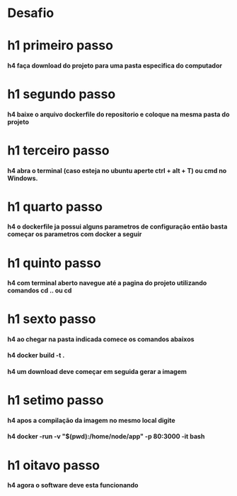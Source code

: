 # Desafio

# h1 primeiro passo 
#### h4 faça download do projeto para uma pasta especifica do computador

# h1 segundo passo
#### h4 baixe o arquivo dockerfile do repositorio e coloque na mesma pasta do projeto

# h1 terceiro passo
#### h4 abra o terminal (caso esteja no ubuntu aperte ctrl + alt + T) ou cmd no Windows.

# h1 quarto passo
#### h4 o dockerfile ja possui alguns parametros de configuração então basta começar os parametros com docker a seguir

# h1 quinto passo 
#### h4 com terminal aberto  navegue até a pagina do projeto utilizando comandos cd .. ou cd<pasta>

# h1 sexto passo 
#### h4 ao chegar na pasta indicada comece os comandos abaixos

#### h4 docker build -t <nomeDaImagem> .

#### h4 um download deve começar em seguida gerar a imagem

# h1 setimo passo
#### h4 apos a compilação da imagem no mesmo local digite 
#### h4 docker -run -v "$(pwd):/home/node/app" -p 80:3000 -it <nomeDaImagem> bash

# h1 oitavo passo 

#### h4 agora o software deve esta funcionando
